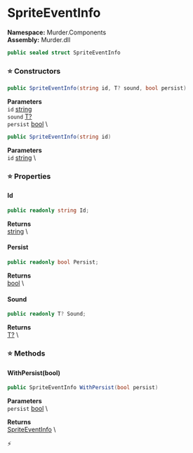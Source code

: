 # SpriteEventInfo

**Namespace:** Murder.Components \
**Assembly:** Murder.dll

```csharp
public sealed struct SpriteEventInfo
```

### ⭐ Constructors
```csharp
public SpriteEventInfo(string id, T? sound, bool persist)
```

**Parameters** \
`id` [string](https://learn.microsoft.com/en-us/dotnet/api/System.String?view=net-7.0) \
`sound` [T?](https://learn.microsoft.com/en-us/dotnet/api/System.Nullable-1?view=net-7.0) \
`persist` [bool](https://learn.microsoft.com/en-us/dotnet/api/System.Boolean?view=net-7.0) \

```csharp
public SpriteEventInfo(string id)
```

**Parameters** \
`id` [string](https://learn.microsoft.com/en-us/dotnet/api/System.String?view=net-7.0) \

### ⭐ Properties
#### Id
```csharp
public readonly string Id;
```

**Returns** \
[string](https://learn.microsoft.com/en-us/dotnet/api/System.String?view=net-7.0) \
#### Persist
```csharp
public readonly bool Persist;
```

**Returns** \
[bool](https://learn.microsoft.com/en-us/dotnet/api/System.Boolean?view=net-7.0) \
#### Sound
```csharp
public readonly T? Sound;
```

**Returns** \
[T?](https://learn.microsoft.com/en-us/dotnet/api/System.Nullable-1?view=net-7.0) \
### ⭐ Methods
#### WithPersist(bool)
```csharp
public SpriteEventInfo WithPersist(bool persist)
```

**Parameters** \
`persist` [bool](https://learn.microsoft.com/en-us/dotnet/api/System.Boolean?view=net-7.0) \

**Returns** \
[SpriteEventInfo](../../Murder/Components/SpriteEventInfo.html) \



⚡